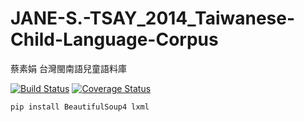 # JANE-S.-TSAY_2014_Taiwanese-Child-Language-Corpus
蔡素娟 台灣閩南語兒童語料庫

[![Build Status](https://travis-ci.org/Taiwanese-Corpus/JANE-S.-TSAY_2014_Taiwanese-Child-Language-Corpus.svg?branch=master)](https://travis-ci.org/Taiwanese-Corpus/JANE-S.-TSAY_2014_Taiwanese-Child-Language-Corpus)
[![Coverage Status](https://coveralls.io/repos/github/Taiwanese-Corpus/JANE-S.-TSAY_2014_Taiwanese-Child-Language-Corpus/badge.svg?branch=master)](https://coveralls.io/github/Taiwanese-Corpus/JANE-S.-TSAY_2014_Taiwanese-Child-Language-Corpus?branch=master)

```
pip install BeautifulSoup4 lxml
```

